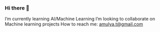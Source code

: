 ### Hi there 👋

I’m currently learning AI/Machine Learning
I’m looking to collaborate on Machine learning projects
How to reach me: amulya.t@gmail.com

